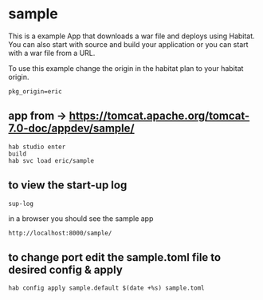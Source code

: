 # sample
This is a example App that downloads a war file and deploys using Habitat. You can also start with source and build your application or you can start with a war file from a URL. 

To use this example change the origin in the habitat plan to your habitat origin. 

```
pkg_origin=eric
```

## app from -> https://tomcat.apache.org/tomcat-7.0-doc/appdev/sample/ 

```
hab studio enter 
build 
hab svc load eric/sample
```
## to view the start-up log
```
sup-log
```
in a browser you should see the sample app

```
http://localhost:8000/sample/
```

## to change port edit the sample.toml file to desired config & apply

```
hab config apply sample.default $(date +%s) sample.toml
```
